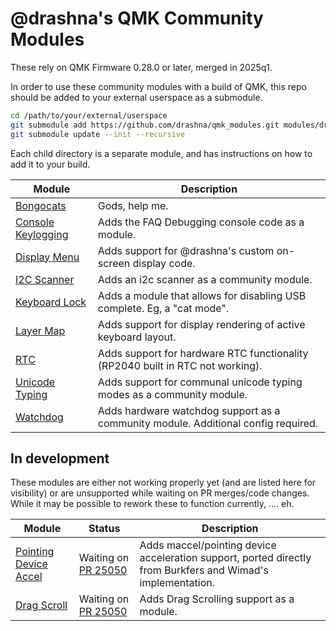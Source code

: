 # @drashna's QMK Community Modules

These rely on QMK Firmware 0.28.0 or later, merged in 2025q1.

In order to use these community modules with a build of QMK, this repo should be added to your external userspace as a submodule.

```sh
cd /path/to/your/external/userspace
git submodule add https://github.com/drashna/qmk_modules.git modules/drashna
git submodule update --init --recursive
```

Each child directory is a separate module, and has instructions on how to add it to your build.

| Module                                      | Description                                                                        |
|---------------------------------------------|------------------------------------------------------------------------------------|
| [Bongocats](./bongocats)                    | Gods, help me.                                                                     |
| [Console Keylogging](./console_keylogging/) | Adds the FAQ Debugging console code as a module.                                   |
| [Display Menu](./display_menu/)             | Adds support for @drashna's custom on-screen display code.                         |
| [I2C Scanner](./i2c_scanner/)               | Adds an i2c scanner as a community module.                                         |
| [Keyboard Lock](./keyboard_lock/)           | Adds a module that allows for disabling USB complete. Eg, a "cat mode".            |
| [Layer Map](./layer_map/)                   | Adds support for display rendering of active keyboard layout.                      |
| [RTC](./rtc/)                               | Adds support for hardware RTC functionality (RP2040 built in RTC not working).     |
| [Unicode Typing](./unicode_typing/)         | Adds support for communal unicode typing modes as a community module.              |
| [Watchdog](./watchdog/)                     | Adds hardware watchdog support as a community module.  Additional config required. |


## In development

These modules are either not working properly yet (and are listed here for visibility) or are unsupported while waiting on PR merges/code changes.  While it may be possible to rework these to function currently, .... eh.

| Module                                            | Status      |Description                                                                                                                                                            |
|---------------------------------------------------|-----------------------------------------------------------------------|-------------------------------------------------------------------------------------------------------------|
| [Pointing Device Accel](./pointing_device_accel/) | Waiting on [PR 25050](https://github.com/qmk/qmk_firmware/pull/25050) | Adds maccel/pointing device acceleration support, ported directly from Burkfers and Wimad's implementation. |
| [Drag Scroll](./drag_scroll/)                     | Waiting on [PR 25050](https://github.com/qmk/qmk_firmware/pull/25050) | Adds Drag Scrolling support as a module.                                                                    |

